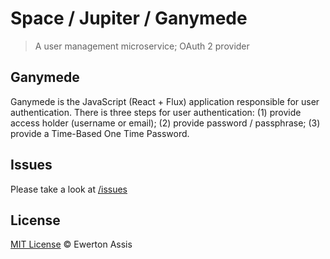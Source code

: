 # Space / Jupiter / Ganymede

> A user management microservice; OAuth 2 provider

## Ganymede

Ganymede is the JavaScript (React + Flux) application responsible for user authentication.
There is three steps for user authentication: (1) provide access holder (username or email);
(2) provide password / passphrase; (3) provide a Time-Based One Time Password.

## Issues

Please take a look at [/issues](https://github.com/earaujoassis/space/issues)

## License

[MIT License](http://earaujoassis.mit-license.org/) &copy; Ewerton Assis
